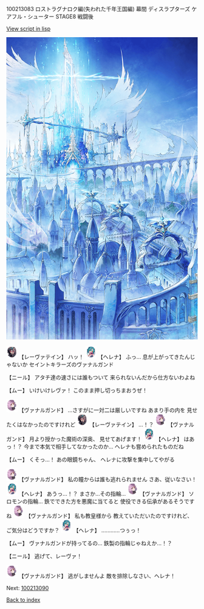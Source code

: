 100213083 ロストラグナロク編(失われた千年王国編) 幕間 ディスラプターズ  ケアフル・シューター  STAGE8 戦闘後

[View script in lisp](../scripts/100213083.txt)

![angel_world.png](../images/backgrounds/angel_world.png)

<img src="../images/units/3100211.png" alt="3100211.png" height="34"/>
【レーヴァテイン】
ハッ！

<img src="../images/units/3302811.png" alt="3302811.png" height="34"/>
【ヘレナ】
ふっ…
息が上がってきたんじゃないか
セイントキラーズのヴァナルガンド

【ニール】
アタチ達の速さには誰もついて
来られないんだから仕方ないわよね

【ムー】
いけいけレヴァ！
このまま押し切っちまおうぜ！

<img src="../images/units/3601111.png" alt="3601111.png" height="34"/>
【ヴァナルガンド】
…さすがに一対二は厳しいですね
あまり手の内を
見せたくはなかったのですけれど

<img src="../images/units/3100211.png" alt="3100211.png" height="34"/>
【レーヴァテイン】
…！？

<img src="../images/units/3601111.png" alt="3601111.png" height="34"/>
【ヴァナルガンド】
月より授かった魔術の深奥、
見せてあげます！

<img src="../images/units/3302811.png" alt="3302811.png" height="34"/>
【ヘレナ】
はあっ！？
今まで本気で相手してなかったのか…
ヘレナも嘗められたものだね

【ムー】
くそっ…！
あの眼鏡ちゃん、
ヘレナに攻撃を集中してやがる

<img src="../images/units/3601111.png" alt="3601111.png" height="34"/>
【ヴァナルガンド】
私の瞳からは誰も逃れられません
さあ、従いなさい！

<img src="../images/units/3302811.png" alt="3302811.png" height="34"/>
【ヘレナ】
あうっ…！？
まさか…その指輪…

<img src="../images/units/3601111.png" alt="3601111.png" height="34"/>
【ヴァナルガンド】
ソロモンの指輪…
鉄でできた方を悪魔に当てると
使役できる伝承があるそうですね

<img src="../images/units/3601111.png" alt="3601111.png" height="34"/>
【ヴァナルガンド】
私も教皇様から
教えていただいたのですけれど、
ご気分はどうですか？

<img src="../images/units/3302811.png" alt="3302811.png" height="34"/>
【ヘレナ】
…………つぅっ！

【ムー】
ヴァナルガンドが持ってるの…
鉄製の指輪じゃねえか…！？

【ニール】
逃げて、レーヴァ！

<img src="../images/units/3601111.png" alt="3601111.png" height="34"/>
【ヴァナルガンド】
逃がしませんよ
敵を排除しなさい、ヘレナ！

Next: [100213090](100213090.md)

[Back to index](index.md)
